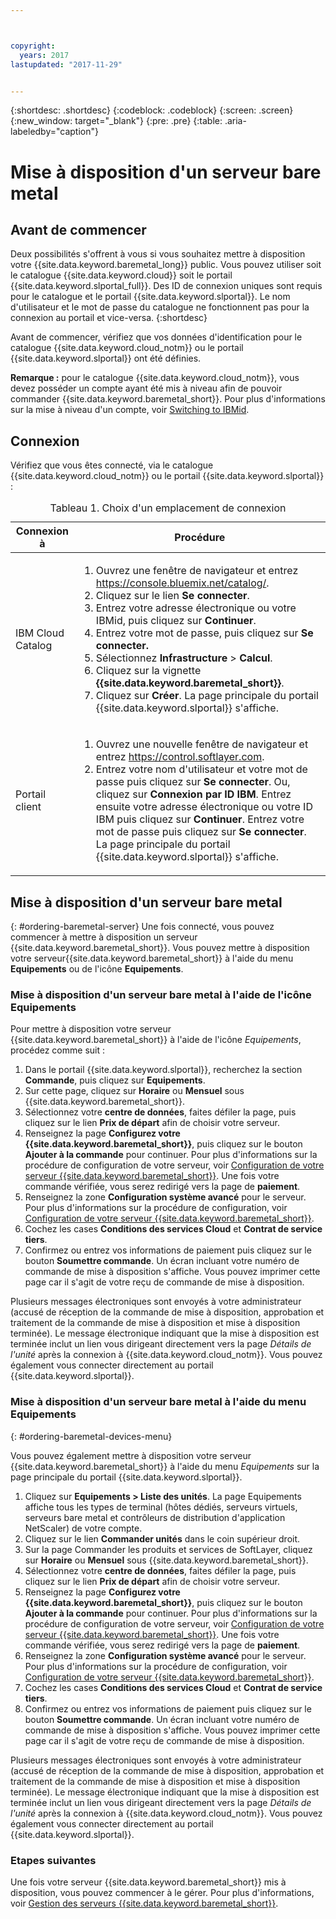 ```yaml
---



copyright:
  years: 2017
lastupdated: "2017-11-29"


---
```


{:shortdesc: .shortdesc}
{:codeblock: .codeblock}
{:screen: .screen}
{:new_window: target="_blank"}
{:pre: .pre}
{:table: .aria-labeledby="caption"}

# Mise à disposition d'un serveur bare metal

## Avant de commencer
Deux possibilités s'offrent à vous si vous souhaitez mettre à disposition votre {{site.data.keyword.baremetal_long}} public. Vous pouvez utiliser soit le catalogue {{site.data.keyword.cloud}} soit le portail {{site.data.keyword.slportal_full}}. Des ID de connexion uniques sont requis pour le catalogue et le portail {{site.data.keyword.slportal}}. Le nom d'utilisateur et le mot de passe du catalogue ne fonctionnent pas pour la connexion au portail et vice-versa.
{:shortdesc}

Avant de commencer, vérifiez que vos données d'identification pour le catalogue {{site.data.keyword.cloud_notm}} ou le portail {{site.data.keyword.slportal}} ont été définies.  
  
**Remarque :** pour le catalogue {{site.data.keyword.cloud_notm}}, vous devez posséder un compte ayant été mis à niveau afin de pouvoir commander {{site.data.keyword.baremetal_short}}. Pour plus d'informations sur la mise à niveau d'un compte, voir [Switching to IBMid](https://console.ng.bluemix.net/docs/admin/softlayerlink.html).
  
## Connexion 
Vérifiez que vous êtes connecté, via le catalogue {{site.data.keyword.cloud_notm}} ou le portail {{site.data.keyword.slportal}} : 

  <table>
   <CAPTION>Tableau 1. Choix d'un emplacement de connexion</CAPTION>
   <THEAD>
   <TR>
   <th>Connexion à</th>
   <th>Procédure</th>
   </TR>
   </THEAD>
   <TBODY>
   <tr>
   <td>IBM Cloud Catalog</td>
   <td>
   <ol>
   <li>Ouvrez une fenêtre de navigateur et entrez <a href="https://console.bluemix.net/catalog/">https://console.bluemix.net/catalog/</a>.</li>
   <li>Cliquez sur le lien <b>Se connecter</b>. </li>
   <li>Entrez votre adresse électronique ou votre IBMid, puis cliquez sur <b>Continuer</b>.</li>
   <li>Entrez votre mot de passe, puis cliquez sur <b>Se connecter.</b></li>
   <li>Sélectionnez <b>Infrastructure</b> > <b>Calcul</b>.</li>
   <li>Cliquez sur la vignette <b>{{site.data.keyword.baremetal_short}}</b>.</li>
   <li>Cliquez sur <b>Créer</b>. La page principale du portail {{site.data.keyword.slportal}} s'affiche.</li>
   </ol>
   </td>
   </tr>
   <tr>
   <td>Portail client</td>
   <td>
   <ol>
   <li>Ouvrez une nouvelle fenêtre de navigateur et entrez <a href="https://control.softlayer.com">https://control.softlayer.com</a>.</li>
   <li>Entrez votre nom d'utilisateur et votre mot de passe puis cliquez sur <b>Se connecter</b>. Ou, cliquez sur <b>Connexion par ID IBM</b>. Entrez ensuite votre adresse électronique ou votre ID IBM puis cliquez sur <b>Continuer</b>. Entrez votre mot de passe puis cliquez sur <b>Se connecter</b>. La page principale du portail {{site.data.keyword.slportal}} s'affiche.</li>
   </ol>
   </td>
   </tr>
   </TBODY>
   </table>

## Mise à disposition d'un serveur bare metal
{: #ordering-baremetal-server}
Une fois connecté, vous pouvez commencer à mettre à disposition un serveur {{site.data.keyword.baremetal_short}}. Vous pouvez mettre à disposition votre serveur{{site.data.keyword.baremetal_short}} à l'aide du menu **Equipements** ou de l'icône **Equipements**. 

### Mise à disposition d'un serveur bare metal à l'aide de l'icône Equipements
Pour mettre à disposition votre serveur {{site.data.keyword.baremetal_short}} à l'aide de l'icône *Equipements*, procédez comme suit :

1.  Dans le portail {{site.data.keyword.slportal}}, recherchez la section **Commande**, puis cliquez sur **Equipements**.
2.  Sur cette page, cliquez sur **Horaire** ou **Mensuel** sous {{site.data.keyword.baremetal_short}}.
3.  Sélectionnez votre **centre de données**, faites défiler la page, puis cliquez sur le lien **Prix de départ** afin de choisir votre serveur.  
4.  Renseignez la page **Configurez votre {{site.data.keyword.baremetal_short}}**, puis cliquez sur le bouton **Ajouter à la commande** pour continuer. Pour plus d'informations sur la procédure de configuration de votre serveur, voir [Configuration de votre serveur {{site.data.keyword.baremetal_short}}](../bare-metal/configuring.md). Une fois votre commande vérifiée, vous serez redirigé vers la page de **paiement**. 
5.  Renseignez la zone **Configuration système avancé** pour le serveur. Pour plus d'informations sur la procédure de configuration, voir [Configuration de votre serveur {{site.data.keyword.baremetal_short}}](../bare-metal/configuring.md). 
6.  Cochez les cases **Conditions des services Cloud** et **Contrat de service tiers**. 
7.  Confirmez ou entrez vos informations de paiement puis cliquez sur le bouton **Soumettre commande**. Un écran incluant votre numéro de commande de mise à disposition s'affiche. Vous pouvez imprimer cette page car il s'agit de votre reçu de commande de mise à disposition.

 Plusieurs messages électroniques sont envoyés à votre administrateur (accusé de réception de la commande de mise à disposition, approbation et traitement de la commande de mise à disposition et mise à disposition terminée). Le message électronique indiquant que la mise à disposition est terminée inclut un lien vous dirigeant directement vers la page *Détails de l'unité* après la connexion à {{site.data.keyword.cloud_notm}}. Vous pouvez également vous connecter directement au portail {{site.data.keyword.slportal}}.

### Mise à disposition d'un serveur bare metal à l'aide du menu Equipements
{: #ordering-baremetal-devices-menu}

Vous pouvez également mettre à disposition votre serveur {{site.data.keyword.baremetal_short}} à l'aide du menu *Equipements* sur la page principale du portail {{site.data.keyword.slportal}}.  

1. Cliquez sur **Equipements > Liste des unités**. La page Equipements affiche tous les types de terminal (hôtes dédiés, serveurs virtuels, serveurs bare metal et contrôleurs de distribution d'application NetScaler) de votre compte.
2. Cliquez sur le lien **Commander unités** dans le coin supérieur droit.
3. Sur la page Commander les produits et services de SoftLayer, cliquez sur **Horaire** ou **Mensuel** sous {{site.data.keyword.baremetal_short}}.
4. Sélectionnez votre **centre de données**, faites défiler la page, puis cliquez sur le lien **Prix de départ** afin de choisir votre serveur.  
5.  Renseignez la page **Configurez votre {{site.data.keyword.baremetal_short}}**, puis cliquez sur le bouton **Ajouter à la commande** pour continuer. Pour plus d'informations sur la procédure de configuration de votre serveur, voir [Configuration de votre serveur {{site.data.keyword.baremetal_short}}](../bare-metal/configuring.md). Une fois votre commande vérifiée, vous serez redirigé vers la page de **paiement**. 
6.  Renseignez la zone **Configuration système avancé** pour le serveur. Pour plus d'informations sur la procédure de configuration, voir [Configuration de votre serveur {{site.data.keyword.baremetal_short}}](../bare-metal/configuring.md). 
7. Cochez les cases **Conditions des services Cloud** et **Contrat de service tiers**. 
8. Confirmez ou entrez vos informations de paiement puis cliquez sur le bouton **Soumettre commande**. Un écran incluant votre numéro de commande de mise à disposition s'affiche. Vous pouvez imprimer cette page car il s'agit de votre reçu de commande de mise à disposition.

Plusieurs messages électroniques sont envoyés à votre administrateur (accusé de réception de la commande de mise à disposition, approbation et traitement de la commande de mise à disposition et mise à disposition terminée). Le message électronique indiquant que la mise à disposition est terminée inclut un lien vous dirigeant directement vers la page *Détails de l'unité* après la connexion à {{site.data.keyword.cloud_notm}}. Vous pouvez également vous connecter directement au portail {{site.data.keyword.slportal}}.

### Etapes suivantes
Une fois votre serveur {{site.data.keyword.baremetal_short}} mis à disposition, vous pouvez commencer à le gérer. Pour plus d'informations, voir [Gestion des serveurs {{site.data.keyword.baremetal_short}}](../bare-metal/managing.html).

